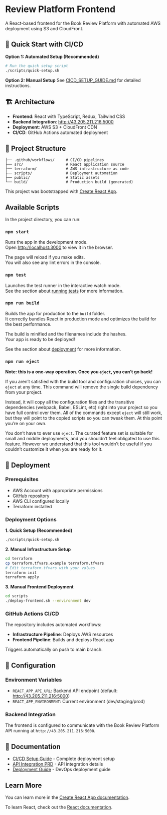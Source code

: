 # Review Platform Frontend

A React-based frontend for the Book Review Platform with automated AWS deployment using S3 and CloudFront.

## 🚀 Quick Start with CI/CD

**Option 1: Automated Setup (Recommended)**
```bash
# Run the quick setup script
./scripts/quick-setup.sh
```

**Option 2: Manual Setup**
See [CICD_SETUP_GUIDE.md](./CICD_SETUP_GUIDE.md) for detailed instructions.

## 🏗️ Architecture

- **Frontend**: React with TypeScript, Redux, Tailwind CSS
- **Backend Integration**: http://43.205.211.216:5000
- **Deployment**: AWS S3 + CloudFront CDN
- **CI/CD**: GitHub Actions automated deployment

## 📁 Project Structure

```
├── .github/workflows/     # CI/CD pipelines
├── src/                   # React application source
├── terraform/             # AWS infrastructure as code
├── scripts/               # Deployment automation
├── public/                # Static assets
└── build/                 # Production build (generated)
```

This project was bootstrapped with [Create React App](https://github.com/facebook/create-react-app).

## Available Scripts

In the project directory, you can run:

### `npm start`

Runs the app in the development mode.\
Open [http://localhost:3000](http://localhost:3000) to view it in the browser.

The page will reload if you make edits.\
You will also see any lint errors in the console.

### `npm test`

Launches the test runner in the interactive watch mode.\
See the section about [running tests](https://facebook.github.io/create-react-app/docs/running-tests) for more information.

### `npm run build`

Builds the app for production to the `build` folder.\
It correctly bundles React in production mode and optimizes the build for the best performance.

The build is minified and the filenames include the hashes.\
Your app is ready to be deployed!

See the section about [deployment](https://facebook.github.io/create-react-app/docs/deployment) for more information.

### `npm run eject`

**Note: this is a one-way operation. Once you `eject`, you can’t go back!**

If you aren’t satisfied with the build tool and configuration choices, you can `eject` at any time. This command will remove the single build dependency from your project.

Instead, it will copy all the configuration files and the transitive dependencies (webpack, Babel, ESLint, etc) right into your project so you have full control over them. All of the commands except `eject` will still work, but they will point to the copied scripts so you can tweak them. At this point you’re on your own.

You don’t have to ever use `eject`. The curated feature set is suitable for small and middle deployments, and you shouldn’t feel obligated to use this feature. However we understand that this tool wouldn’t be useful if you couldn’t customize it when you are ready for it.

## 🚀 Deployment

### Prerequisites
- AWS Account with appropriate permissions
- GitHub repository
- AWS CLI configured locally
- Terraform installed

### Deployment Options

**1. Quick Setup (Recommended)**
```bash
./scripts/quick-setup.sh
```

**2. Manual Infrastructure Setup**
```bash
cd terraform
cp terraform.tfvars.example terraform.tfvars
# Edit terraform.tfvars with your values
terraform init
terraform apply
```

**3. Manual Frontend Deployment**
```bash
cd scripts
./deploy-frontend.sh --environment dev
```

### GitHub Actions CI/CD

The repository includes automated workflows:
- **Infrastructure Pipeline**: Deploys AWS resources
- **Frontend Pipeline**: Builds and deploys React app

Triggers automatically on push to main branch.

## 🔧 Configuration

### Environment Variables
- `REACT_APP_API_URL`: Backend API endpoint (default: http://43.205.211.216:5000)
- `REACT_APP_ENVIRONMENT`: Current environment (dev/staging/prod)

### Backend Integration
The frontend is configured to communicate with the Book Review Platform API running at `http://43.205.211.216:5000`.

## 📖 Documentation

- [CI/CD Setup Guide](./CICD_SETUP_GUIDE.md) - Complete deployment setup
- [API Integration PRD](./API_INTEGRATION_PRD.md) - API integration details
- [Deployment Guide](./DEPLOYMENT_GUIDE.md) - DevOps deployment guide

## Learn More

You can learn more in the [Create React App documentation](https://facebook.github.io/create-react-app/docs/getting-started).

To learn React, check out the [React documentation](https://reactjs.org/).

